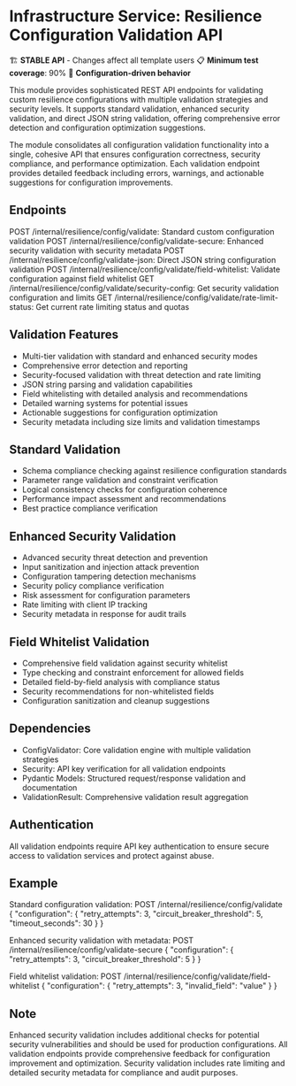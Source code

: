 # Infrastructure Service: Resilience Configuration Validation API

🏗️ **STABLE API** - Changes affect all template users
📋 **Minimum test coverage**: 90%
🔧 **Configuration-driven behavior**

This module provides sophisticated REST API endpoints for validating custom
resilience configurations with multiple validation strategies and security
levels. It supports standard validation, enhanced security validation, and
direct JSON string validation, offering comprehensive error detection and
configuration optimization suggestions.

The module consolidates all configuration validation functionality into a
single, cohesive API that ensures configuration correctness, security
compliance, and performance optimization. Each validation endpoint provides
detailed feedback including errors, warnings, and actionable suggestions
for configuration improvements.

## Endpoints

POST /internal/resilience/config/validate: Standard custom configuration validation
POST /internal/resilience/config/validate-secure: Enhanced security validation with security metadata
POST /internal/resilience/config/validate-json: Direct JSON string configuration validation
POST /internal/resilience/config/validate/field-whitelist: Validate configuration against field whitelist
GET  /internal/resilience/config/validate/security-config: Get security validation configuration and limits
GET  /internal/resilience/config/validate/rate-limit-status: Get current rate limiting status and quotas

## Validation Features

- Multi-tier validation with standard and enhanced security modes
- Comprehensive error detection and reporting
- Security-focused validation with threat detection and rate limiting
- JSON string parsing and validation capabilities
- Field whitelisting with detailed analysis and recommendations
- Detailed warning systems for potential issues
- Actionable suggestions for configuration optimization
- Security metadata including size limits and validation timestamps

## Standard Validation

- Schema compliance checking against resilience configuration standards
- Parameter range validation and constraint verification
- Logical consistency checks for configuration coherence
- Performance impact assessment and recommendations
- Best practice compliance verification

## Enhanced Security Validation

- Advanced security threat detection and prevention
- Input sanitization and injection attack prevention
- Configuration tampering detection mechanisms
- Security policy compliance verification
- Risk assessment for configuration parameters
- Rate limiting with client IP tracking
- Security metadata in response for audit trails

## Field Whitelist Validation

- Comprehensive field validation against security whitelist
- Type checking and constraint enforcement for allowed fields
- Detailed field-by-field analysis with compliance status
- Security recommendations for non-whitelisted fields
- Configuration sanitization and cleanup suggestions

## Dependencies

- ConfigValidator: Core validation engine with multiple validation strategies
- Security: API key verification for all validation endpoints
- Pydantic Models: Structured request/response validation and documentation
- ValidationResult: Comprehensive validation result aggregation

## Authentication

All validation endpoints require API key authentication to ensure
secure access to validation services and protect against abuse.

## Example

Standard configuration validation:
POST /internal/resilience/config/validate
{
"configuration": {
"retry_attempts": 3,
"circuit_breaker_threshold": 5,
"timeout_seconds": 30
}
}

Enhanced security validation with metadata:
POST /internal/resilience/config/validate-secure
{
"configuration": {
"retry_attempts": 3,
"circuit_breaker_threshold": 5
}
}

Field whitelist validation:
POST /internal/resilience/config/validate/field-whitelist
{
"configuration": {
"retry_attempts": 3,
"invalid_field": "value"
}
}

## Note

Enhanced security validation includes additional checks for potential
security vulnerabilities and should be used for production configurations.
All validation endpoints provide comprehensive feedback for configuration
improvement and optimization. Security validation includes rate limiting
and detailed security metadata for compliance and audit purposes.
